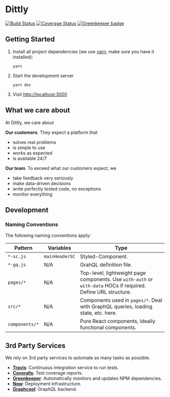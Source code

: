 # Dittly

[![Build Status](https://travis-ci.org/Dittly/website.svg?branch=master)](https://travis-ci.org/Dittly/website) [![Coverage Status](https://coveralls.io/repos/github/Dittly/website/badge.svg?branch=master)](https://coveralls.io/github/Dittly/website?branch=master) [![Greenkeeper badge](https://badges.greenkeeper.io/Dittly/website.svg)](https://greenkeeper.io/)

## Getting Started

1. Install all project dependencies (we use [yarn](https://yarnpkg.com/en/), make sure you have it installed):
    ```
    yarn
    ```
1. Start the development server
    ```
    yarn dev
    ```
1. Visit [http://localhost:3000](http://localhost:3000/)

## What we care about

At Dittly, we care about

**Our customers**. They expect a platform that

* solves real problems
* is simple to use
* works as expected
* is available 24/7

**Our team**. To exceed what our customers expect, we

* take feedback very seriously
* make data-driven decisions
* write perfectly tested code, no exceptions
* monitor everything

## Development

### Naming Conventions

The following naming conventions apply:

| Pattern        | Variables      | Type                                                                                     |
| -------------- | -------------- | ---------------------------------------------------------------------------------------- |
| `*-sc.js`      | `mainHeaderSC` | Styled-Component.                                                                        |
| `*-gq.js`      | N/A            | GrahQL definition file.                                                                  |
| `pages/*`      | N/A            | Top-level, lightweight page components. Use `with-auth` or `with-data` HOCs if required. Define URL structure. |
| `src/*`        | N/A            | Components used in `pages/*`. Deal with GraphQL queries, loading state, etc. here.       |
| `components/*` | N/A            | Pure React components, ideally functional components.                                    |

## 3rd Party Services

We rely on 3rd party services to automate as many tasks as possible.

* **[Travis](https://travis-ci.org/Dittly)**: Continuous integration service to run tests.
* **[Coveralls](https://coveralls.io/github/Dittly/website)**: Test coverage reports.
* **[Greenkeeper](https://greenkeeper.io/)**: Automatically monitors and updates NPM dependencies.
* **[Now](https://zeit.co/now)**: Deployment infrastructure.
* **[Graphcool](https://www.graph.cool/)**: GraphQL backend.
